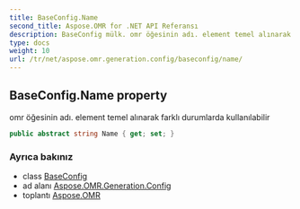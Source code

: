 ```yaml
---
title: BaseConfig.Name
second_title: Aspose.OMR for .NET API Referansı
description: BaseConfig mülk. omr öğesinin adı. element temel alınarak farklı durumlarda kullanılabilir
type: docs
weight: 10
url: /tr/net/aspose.omr.generation.config/baseconfig/name/
---
```

## BaseConfig.Name property

omr öğesinin adı. element temel alınarak farklı durumlarda kullanılabilir

```csharp
public abstract string Name { get; set; }
```

### Ayrıca bakınız

* class [BaseConfig](../)
* ad alanı [Aspose.OMR.Generation.Config](../../baseconfig/)
* toplantı [Aspose.OMR](../../../)


